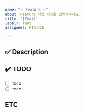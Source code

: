 ```yaml
---
name: "✨ Feature ✨"
about: Feature 작업 사항을 입력해주세요.
title: "[Feat]"
labels: feat
assignees: PIYUJIN

---
```


## ✅ Description
<!-- 해당 기능의 설명을 작성해주세요. -->

## ✔️ TODO
- [ ] todo
- [ ] todo

## ETC
